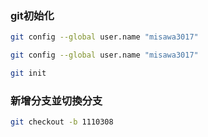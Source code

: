 ### git初始化

```bash
git config --global user.name "misawa3017"
```
```bash
git config --global user.name "misawa3017"
```
```bash
git init
```

### 新增分支並切換分支

```bash
git checkout -b 1110308
```


